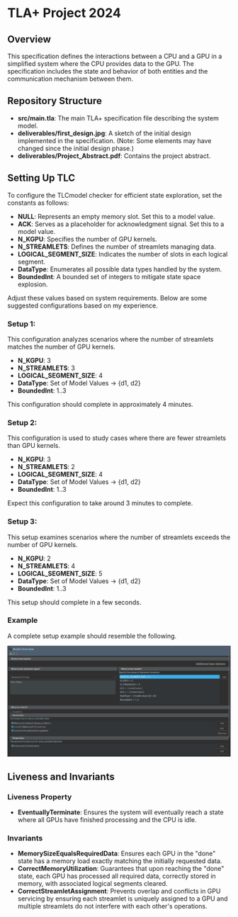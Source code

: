 
# TLA+ Project 2024

## Overview

This specification defines the interactions between a CPU and a GPU in a simplified system where the CPU provides data to the GPU. The specification includes the state and behavior of both entities and the communication mechanism between them.

## Repository Structure

- **src/main.tla**: The main TLA+ specification file describing the system model.
- **deliverables/first_design.jpg**: A sketch of the initial design implemented in the specification. (Note: Some elements may have changed since the initial design phase.)
- **deliverables/Project_Abstract.pdf**: Contains the project abstract.

## Setting Up TLC

To configure the TLCmodel checker for efficient state exploration, set the constants as follows:

- **NULL**: Represents an empty memory slot. Set this to a model value.
- **ACK**: Serves as a placeholder for acknowledgment signal. Set this to a model value.
- **N_KGPU**: Specifies the number of GPU kernels.
- **N_STREAMLETS**: Defines the number of streamlets managing data.
- **LOGICAL_SEGMENT_SIZE**: Indicates the number of slots in each logical segment.
- **DataType**: Enumerates all possible data types handled by the system.
- **BoundedInt**: A bounded set of integers to mitigate state space explosion.

Adjust these values based on system requirements. Below are some suggested configurations based on my experience.

### Setup 1:
This configuration analyzes scenarios where the number of streamlets matches the number of GPU kernels.
- **N_KGPU**: 3
- **N_STREAMLETS**: 3
- **LOGICAL_SEGMENT_SIZE**: 4
- **DataType**: Set of Model Values -> {d1, d2}
- **BoundedInt**: 1..3

This configuration should complete in approximately 4 minutes.

### Setup 2:
This configuration is used to study cases where there are fewer streamlets than GPU kernels.
- **N_KGPU**: 3
- **N_STREAMLETS**: 2
- **LOGICAL_SEGMENT_SIZE**: 4
- **DataType**: Set of Model Values -> {d1, d2}
- **BoundedInt**: 1..3

Expect this configuration to take around 3 minutes to complete.

### Setup 3:
This setup examines scenarios where the number of streamlets exceeds the number of GPU kernels.
- **N_KGPU**: 2
- **N_STREAMLETS**: 4
- **LOGICAL_SEGMENT_SIZE**: 5
- **DataType**: Set of Model Values -> {d1, d2}
- **BoundedInt**: 1..3

This setup should complete in a few seconds.

### Example
A complete setup example should resemble the following.

![Example](deliverables/ModelOverview_Example.png)

## Liveness and Invariants

### Liveness Property
- **EventuallyTerminate**: Ensures the system will eventually reach a state where all GPUs have finished processing and the CPU is idle.

### Invariants
- **MemorySizeEqualsRequiredData**: Ensures each GPU in the "done" state has a memory load exactly matching the initially requested data.
- **CorrectMemoryUtilization**: Guarantees that upon reaching the "done" state, each GPU has processed all required data, correctly stored in memory, with associated logical segments cleared.
- **CorrectStreamletAssignment**: Prevents overlap and conflicts in GPU servicing by ensuring each streamlet is uniquely assigned to a GPU and multiple streamlets do not interfere with each other's operations.
